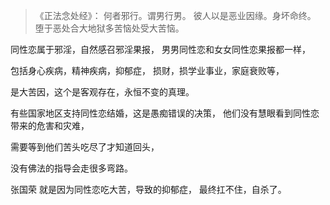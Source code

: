 > 《正法念处经》：
> 何者邪行。谓男行男。
> 彼人以是恶业因缘。身坏命终。
> 堕于恶处合大地狱多苦恼处受大苦恼。

同性恋属于邪淫，自然感召邪淫果报，
男男同性恋和女女同性恋果报都一样，

包括身心疾病，精神疾病，抑郁症，
损财，损学业事业，家庭衰败等，

是大苦因，这个是客观存在，永恒不变的真理。

有些国家地区支持同性恋结婚，这是愚痴错误的决策，
他们没有慧眼看到同性恋带来的危害和灾难，

需要等到他们苦头吃尽了才知道回头，

没有佛法的指导会走很多弯路。

张国荣 就是因为同性恋吃大苦，导致的抑郁症，
最终扛不住，自杀了。





